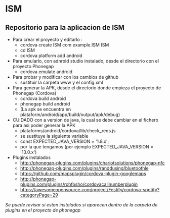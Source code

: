 # ISM
## Repositorio para la aplicacion de ISM
* Para crear el proyecto y editarlo :
  * cordova create ISM com.example.ISM ISM
  * cd ISM
  * cordova platform add android
* Para emularlo, con adnroid studio instalado, desde el directorio con el proyecto Phonegap
  * cordova emulate android
* Para probar y modificar con los cambios de github
  * sustituir la carpeta www y el config.xml
* Para generar la APK, desde el directorio donde empieza el proyecto de Phonegap (Cordova)
  * cordova build android 
  * phonegap build android 
  * (La apk se encuentra en plataform/android/app/build/output/apk/debug)
* CUIDADO con a version de java, la cual se debe cambiar en el fichero para asi poder generar la APK
  * plataforms/android/cordova/lib/check_reqs.js
   * se sustituye la siguiente variable 
    * const EXPECTED_JAVA_VERSION = '1.8.x'; 
   * por la que tengamos (por ejemplo EXPECTED_JAVA_VERSION = '13.0.x')
 * Plugins instalados
   * http://phonegap-plugins.com/plugins/chariotsolutions/phonegap-nfc 
   * http://phonegap-plugins.com/plugins/randdusing/bluetoothle 
   * https://github.com/mapsplugin/cordova-plugin-googlemaps
   * http://phonegap-plugins.com/plugins/rohfosho/cordovacallnumberplugin
   * https://awesomeopensource.com/project/Festify/cordova-spotify?categoryPage=29
  
  *Se puede revisar si estan instalados si aparecen dentro de la carpeta de plugins en el proyecto de phonegap*
  

